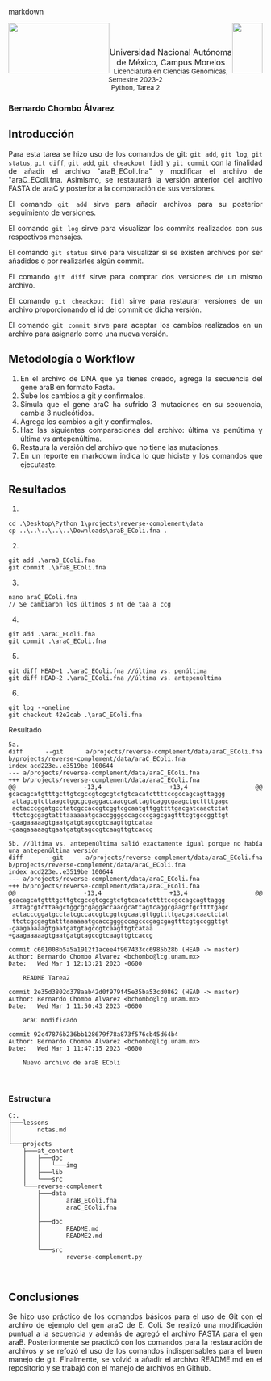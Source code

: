markdown
<p float="left">
  <img img style="float: left;"width ="200" height="100" src="https://blogger.googleusercontent.com/img/b/R29vZ2xl/AVvXsEji0v55N5TAUIk5h0XzQKtqmlg3kpEx11_6PZqPs4juvDGyXVfcGYIRWozxTAqYACiKkBEpKABjS9Md7t8mYycBDzNC_fXUvQVE8gMw9E0Fr9DstnrFBectnz2uZWr3r_UzxNjZ771ja7l18zeVib3K7DPiHfeTCNz7MRxsAR3FGCPSLcECZod7Tcnc/s320/Logo%20UNAM%20Morelos%20letras.png"/>             
  <img img style="float: right;" width ="60" height="100" src="https://blogger.googleusercontent.com/img/b/R29vZ2xl/AVvXsEiqqbbUKBPSySIHU3QZIBXVIE0Hm02hAqzlkq7e3_xU_jRRvvvzYBRXKemheQaMYmv5hgPijN-LPMDQoqRX7dPaFSTZ-fQMe9UCbyK3nKiD7Jb__tIAWgcvrGTbZvcqDB-zo2pTp7qILY8-vr2djypOrYabQTaTXEqOzrTLrUJIUazIzPt7Upw6T0ax/s320/Logo%20LCG.png"/> 
</p>
<br>
<br>
<p align="center">  <font size="3">Universidad Nacional Autónoma de México, Campus Morelos</font> <br>
<font size="2"> Licenciatura en Ciencias Genómicas, Semestre 2023-2</font> <br>
<font size="2"> Python, Tarea 2</font> 
<p/>
<div style="text-align: justify">

### Bernardo Chombo Álvarez
  
## Introducción
Para esta tarea se hizo uso de los comandos de git: `git add`, `git log`, `git status`, `git diff`, `git add`, `git cheackout [id]` y `git commit` con la finalidad de añadir el archivo "araB_EColi.fna" y modificar el archivo de "araC_EColi.fna. Asimismo, se restaurará la versión anterior del archivo FASTA de araC y posterior a la comparación de sus versiones.
<br>

El comando `git add` sirve para añadir archivos para su posterior seguimiento de versiones.
<br>

El comando `git log` sirve para visualizar los commits realizados con sus respectivos mensajes.
<br>

El comando `git status` sirve para visualizar si se existen archivos por ser añadidos o por realizarles algún commit.
<br>

El comando `git diff` sirve para comprar dos versiones de un mismo archivo.
<br>

El comando `git cheackout [id]` sirve para restaurar versiones de un archivo proporcionando el id del commit de dicha versión.
<br>

El comando `git commit` sirve para aceptar los cambios realizados en un archivo para asignarlo como una nueva versión. 
<br>

## Metodología o Workflow
1. En el archivo de DNA que ya tienes creado, agrega la secuencia del gene araB en formato Fasta.
2. Sube los cambios a git y confirmalos.
3. Simula que el gene araC ha sufrido 3 mutaciones en su secuencia, cambia 3 nucleótidos.
4. Agrega los cambios a git y confirmalos.
5. Haz las siguientes comparaciones del archivo: última vs penútima y última vs antepenúltima.
6. Restaura la versión del archivo que no tiene las mutaciones.
7. En un reporte en markdown indica lo que hiciste y los comandos que ejecutaste.

## Resultados
1.
``` 
cd .\Desktop\Python_1\projects\reverse-complement\data
cp ..\..\..\..\..\Downloads\araB_EColi.fna .
```
2.
``` 
git add .\araB_EColi.fna
git commit .\araB_EColi.fna
```
3.
``` 
nano araC_EColi.fna
// Se cambiaron los últimos 3 nt de taa a ccg
```
4.
``` 
git add .\araC_EColi.fna
git commit .\araC_EColi.fna
```
5.
``` 
git diff HEAD~1 .\araC_EColi.fna //última vs. penúltima
git diff HEAD~2 .\araC_EColi.fna //última vs. antepenúltima
```
6.
``` 
git log --oneline
git checkout 42e2cab .\araC_EColi.fna
```
Resultado
```
5a.
diff --git a/projects/reverse-complement/data/araC_EColi.fna b/projects/reverse-complement/data/araC_EColi.fna
index acd223e..e3519be 100644
--- a/projects/reverse-complement/data/araC_EColi.fna
+++ b/projects/reverse-complement/data/araC_EColi.fna
@@ -13,4 +13,4 @@ gcacagcatgtttgcttgtcgccgtcgcgtctgtcacatcttttccgccagcagttaggg
 attagcgtcttaagctggcgcgaggaccaacgcattagtcaggcgaagctgcttttgagc
 actacccggatgcctatcgccaccgtcggtcgcaatgttggttttgacgatcaactctat
 ttctcgcgagtatttaaaaaatgcaccggggccagcccgagcgagtttcgtgccggttgt
-gaagaaaaagtgaatgatgtagccgtcaagttgtcataa
+gaagaaaaagtgaatgatgtagccgtcaagttgtcaccg

5b. //última vs. antepenúltima salió exactamente igual porque no había una antepenúltima versión
diff --git a/projects/reverse-complement/data/araC_EColi.fna b/projects/reverse-complement/data/araC_EColi.fna
index acd223e..e3519be 100644
--- a/projects/reverse-complement/data/araC_EColi.fna
+++ b/projects/reverse-complement/data/araC_EColi.fna
@@ -13,4 +13,4 @@ gcacagcatgtttgcttgtcgccgtcgcgtctgtcacatcttttccgccagcagttaggg
 attagcgtcttaagctggcgcgaggaccaacgcattagtcaggcgaagctgcttttgagc
 actacccggatgcctatcgccaccgtcggtcgcaatgttggttttgacgatcaactctat
 ttctcgcgagtatttaaaaaatgcaccggggccagcccgagcgagtttcgtgccggttgt
-gaagaaaaagtgaatgatgtagccgtcaagttgtcataa
+gaagaaaaagtgaatgatgtagccgtcaagttgtcaccg

commit c601008b5a5a1912f1acee4f967433cc6985b28b (HEAD -> master)
Author: Bernardo Chombo Alvarez <bchombo@lcg.unam.mx>
Date:   Wed Mar 1 12:13:21 2023 -0600

    README Tarea2
    
commit 2e35d3802d378aab42d0f979f45e35ba53cd0862 (HEAD -> master)
Author: Bernardo Chombo Alvarez <bchombo@lcg.unam.mx>
Date:   Wed Mar 1 11:50:43 2023 -0600

    araC modificado

commit 92c47876b236bb128679f78a873f576cb45d64b4
Author: Bernardo Chombo Alvarez <bchombo@lcg.unam.mx>
Date:   Wed Mar 1 11:47:15 2023 -0600

    Nuevo archivo de araB EColi
```
<br>

### Estructura
```
C:.
├───lessons
│       notas.md
│
└───projects
    ├───at_content
    │   ├───doc
    │   │   └───img
    │   ├───lib
    │   └───src
    └───reverse-complement
        ├───data
        │       araB_EColi.fna
        │       araC_EColi.fna
        │
        ├───doc
        │       README.md
        │       README2.md
        │
        └───src
                reverse-complement.py
```
<br>

## Conclusiones
Se hizo uso práctico de los comandos básicos para el uso de Git con el archivo de ejemplo del gen araC de E. Coli. Se realizó una modificación puntual a la secuencia y además de agregó el archivo FASTA para el gen araB. Posteriormente se practicó con los comandos para la restauración de archivos y se refozó el uso de los comandos indispensables para el buen manejo de git. Finalmente, se volvió a añadir el archivo README.md en el repositorio y se trabajó con el manejo de archivos en Github.  

</div>
